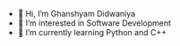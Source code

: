 - 👋 Hi, I’m Ghanshyam Didwaniya
- 👀 I’m interested in Software Development
- 🌱 I’m currently learning Python and C++

<!---
BestBabaJii/BestBabaJii is a ✨ special ✨ repository because its `README.md` (this file) appears on your GitHub profile.
You can click the Preview link to take a look at your changes.
--->
